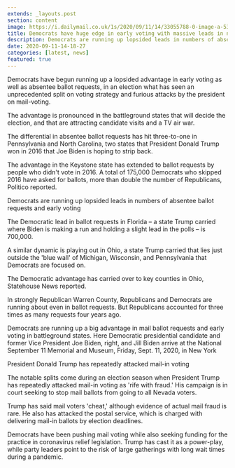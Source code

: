 ```yaml
---
extends: _layouts.post
section: content
image: https://i.dailymail.co.uk/1s/2020/09/11/14/33055788-0-image-a-53_1599829806656.jpg 
title: Democrats have huge edge in early voting with massive leads in number of ballots requested 
description: Democrats are running up lopsided leads in numbers of absentee ballot requests and early voting, in a race where President Trump has attacked mail-in voting. 
date: 2020-09-11-14-18-27 
categories: [latest, news] 
featured: true 
--- 
```

Democrats have begun running up a lopsided advantage in early voting as well as absentee ballot requests, in an election what has seen an unprecedented split on voting strategy and furious attacks by the president on mail-voting.

The advantage is pronounced in the battleground states that will decide the election, and that are attracting candidate visits and a TV air war.

The differential in absentee ballot requests has hit three-to-one in Pennsylvania and North Carolina, two states that President Donald Trump won in 2016 that Joe Biden is hoping to strip back.

The advantage in the Keystone state has extended to ballot requests by people who didn't vote in 2016. A total of 175,000 Democrats who skipped 2016 have asked for ballots, more than double the number of Republicans, Politico reported. 

Democrats are running up lopsided leads in numbers of absentee ballot requests and early voting

The Democratic lead in ballot requests in Florida – a state Trump carried where Biden is making a run and holding a slight lead in the polls – is 700,000.

A similar dynamic is playing out in Ohio, a state Trump carried that lies just outside the 'blue wall' of Michigan, Wisconsin, and Pennsylvania that Democrats are focused on. 

The Democratic advantage has carried over to key counties in Ohio, Statehouse News reported. 

In strongly Republican Warren County, Republicans and Democrats are running about even in ballot requests. But Republicans accounted for three times as many requests four years ago. 

Democrats are running up a big advantage in mail ballot requests and early voting in battleground states. Here Democratic presidential candidate and former Vice President Joe Biden, right, and Jill Biden arrive at the National September 11 Memorial and Museum, Friday, Sept. 11, 2020, in New York

President Donald Trump has repeatedly attacked mail-in voting

The notable splits come during an election season when President Trump has repeatedly attacked mail-in voting as 'rife with fraud.' His campaign is in court seeking to stop mail ballots from going to all Nevada voters.

Trump has said mail voters 'cheat,' although evidence of actual mail fraud is rare. He also has attacked the postal service, which is charged with delivering mail-in ballots by election deadlines.

Democrats have been pushing mail voting while also seeking funding for the practice in coronavirus relief legislation. Trump has cast it as a power-play, while party leaders point to the risk of large gatherings with long wait times during a pandemic.

